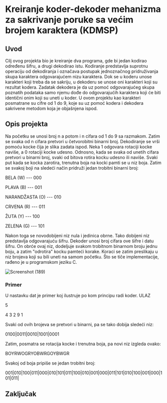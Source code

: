 # Kreiranje koder-dekoder mehanizma za sakrivanje poruke sa većim brojem karaktera (KDMSP)

## Uvod
  Cilj ovog projekta bio je kreiranje dva programa, gde bi jedan kodirao određenu šifru, a drugi dekodirao istu. Kodiranje 
predstavlja suprotnu operaciju od dekodiranja i označava postupak jednoznačnog pridruživanja skupa karaktera odgovarajućem nizu 
karaktera. Dok se u koderu unose karakteri koji treba da se sakriju, u dekoderu se unose oni karakteri koji su rezultat kodera. 
Zadatak dekodera je da uz pomoć odgovarajućeg skupa poznatih podataka samo njemu dođe do odgovarajućih karaktera koji će biti 
identični onim koji su uneti u koder. U ovom projektu kao karakteri posmatrane su cifre od 1 do 9, koje su uz pomoć kodera i dekodera
sakrivene metodom koja je objašnjena ispod.
## Opis projekta
Na početku se unosi broj n a potom i n cifara od 1 do 9 sa razmakom. Zatim se svaka od n cifara pretvori u četvorobitni binarni broj. Dekodiranje se vrši pomoću kocke
čija je slika zadata ispod. Neka 1 odgovara rotaciji kocke naviše, a 0 rotaciji kocke udesno. Odnosno, kada se svaka od unetih cifara pretvori u binarni broj, svaki od
bitova rotira kocku udesno ili naviše. Svaki put kada se kocka zarotira, trenutna boja na kocki pamti se u niz boja. Zatim se svakoj boji na sledeći način pridruži jedan 
trobitni binarni broj:


 BELA (W) --- 000
 
 
PLAVA (B) --- 001


NARANDŽASTA (O) --- 010


CRVENA (R) --- 011


ŽUTA (Y) --- 100


ZELENA (G) --- 101


Nakon toga se novodobijeni niz nula i jedinica obrne. Tako dobijeni niz predstavlja odgovarajuću šifru.
Dekoder unosi broj cifara ove šifre i datu šifru. On obrće ovaj niz, dodeljuje svakom trobitnom binarnom broju jednu boju, a zatim "odrotira" kocku pamteći korake. Koraci se zatim preslikaju u niz brojeva koji su bili uneti na samom početku.
Što se tiče implementacije, rađeno je u programskom jeziku C.

![Screenshot (189)](https://user-images.githubusercontent.com/68563777/121240257-68944b80-c89a-11eb-9501-f9774032e93c.png)
### Primer
U nastavku dat je primer koj ilustruje po kom principu radi koder.
ULAZ

5


4 3 2 9 1


Svaki od ovih brojeva se pretvori u binarni, pa se tako dobija sledeći niz:


0100|0011|0010|1001|0001


Zatim, posmatra se rotacija kocke i trenutna boja, pa novi niz izgleda ovako:


BOYRWOGRYOBWRGOYBWGR


Svakoj od boja pripiše se jedan trobitni broj:


001|010|100|011|000|010|101|011|100|010|001|000|011|101|010|100|001|000|101|011|

## Zaključak
